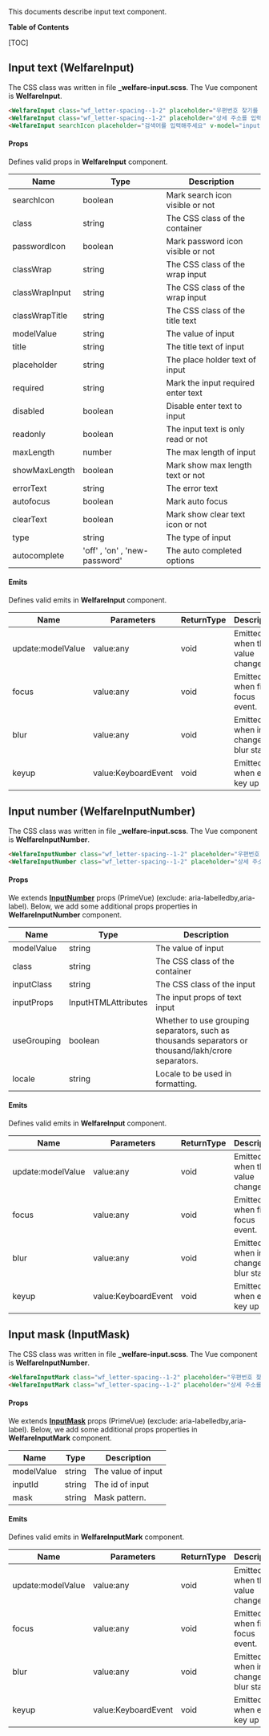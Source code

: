 This documents describe input text component.

**Table of Contents**

[TOC]

## Input text (WelfareInput)

The CSS class was written in file **\_welfare-input.scss**. The Vue component is **WelfareInput**.

```html
<WelfareInput class="wf_letter-spacing--1-2" placeholder="우편번호 찾기를 이용해주세요." disabled />
<WelfareInput class="wf_letter-spacing--1-2" placeholder="상세 주소를 입력하세요." disabled />
<WelfareInput searchIcon placeholder="검색어를 입력해주세요" v-model="input3" />
```

#### Props

Defines valid props in **WelfareInput** component.

| Name           | Type                          | Description                        |
| -------------- | ----------------------------- | ---------------------------------- |
| searchIcon     | boolean                       | Mark search icon visible or not    |
| class          | string                        | The CSS class of the container     |
| passwordIcon   | boolean                       | Mark password icon visible or not  |
| classWrap      | string                        | The CSS class of the wrap input    |
| classWrapInput | string                        | The CSS class of the wrap input    |
| classWrapTitle | string                        | The CSS class of the title text    |
| modelValue     | string                        | The value of input                 |
| title          | string                        | The title text of input            |
| placeholder    | string                        | The place holder text of input     |
| required       | string                        | Mark the input required enter text |
| disabled       | boolean                       | Disable enter text to input        |
| readonly       | boolean                       | The input text is only read or not |
| maxLength      | number                        | The max length of input            |
| showMaxLength  | boolean                       | Mark show max length text or not   |
| errorText      | string                        | The error text                     |
| autofocus      | boolean                       | Mark auto focus                    |
| clearText      | boolean                       | Mark show clear text icon or not   |
| type           | string                        | The type of input                  |
| autocomplete   | 'off' , 'on' , 'new-password' | The auto completed options         |

#### Emits

Defines valid emits in **WelfareInput** component.

| Name              | Parameters          | ReturnType | Description                             |
| ----------------- | ------------------- | ---------- | --------------------------------------- |
| update:modelValue | value:any           | void       | Emitted when the value changes.         |
| focus             | value:any           | void       | Emitted when fire focus event.          |
| blur              | value:any           | void       | Emitted when input change to blur state |
| keyup             | value:KeyboardEvent | void       | Emitted when enter key up               |

## Input number (WelfareInputNumber)

The CSS class was written in file **\_welfare-input.scss**. The Vue component is **WelfareInputNumber**.

```html
<WelfareInputNumber class="wf_letter-spacing--1-2" placeholder="우편번호 찾기를 이용해주세요." disabled />
<WelfareInputNumber class="wf_letter-spacing--1-2" placeholder="상세 주소를 입력하세요." />
```

#### Props

We extends [**InputNumber**](https://primevue.org/inputnumber/) props (PrimeVue) (exclude: aria-labelledby,aria-label). Below, we add some additional props properties in **WelfareInputNumber** component.

| Name        | Type                | Description                                                                                         |
| ----------- | ------------------- | --------------------------------------------------------------------------------------------------- |
| modelValue  | string              | The value of input                                                                                  |
| class       | string              | The CSS class of the container                                                                      |
| inputClass  | string              | The CSS class of the input                                                                          |
| inputProps  | InputHTMLAttributes | The input props of text input                                                                       |
| useGrouping | boolean             | Whether to use grouping separators, such as thousands separators or thousand/lakh/crore separators. |
| locale      | string              | Locale to be used in formatting.                                                                    |

#### Emits

Defines valid emits in **WelfareInput** component.

| Name              | Parameters          | ReturnType | Description                             |
| ----------------- | ------------------- | ---------- | --------------------------------------- |
| update:modelValue | value:any           | void       | Emitted when the value changes.         |
| focus             | value:any           | void       | Emitted when fire focus event.          |
| blur              | value:any           | void       | Emitted when input change to blur state |
| keyup             | value:KeyboardEvent | void       | Emitted when enter key up               |

## Input mask (InputMask)

The CSS class was written in file **\_welfare-input.scss**. The Vue component is **WelfareInputNumber**.

```html
<WelfareInputMark class="wf_letter-spacing--1-2" placeholder="우편번호 찾기를 이용해주세요." disabled />
<WelfareInputMark class="wf_letter-spacing--1-2" placeholder="상세 주소를 입력하세요." />
```

#### Props

We extends [**InputMask**](https://primevue.org/inputmask/) props (PrimeVue) (exclude: aria-labelledby,aria-label). Below, we add some additional props properties in **WelfareInputMark** component.

| Name       | Type   | Description        |
| ---------- | ------ | ------------------ |
| modelValue | string | The value of input |
| inputId    | string | The id of input    |
| mask       | string | Mask pattern.      |

#### Emits

Defines valid emits in **WelfareInputMark** component.

| Name              | Parameters          | ReturnType | Description                             |
| ----------------- | ------------------- | ---------- | --------------------------------------- |
| update:modelValue | value:any           | void       | Emitted when the value changes.         |
| focus             | value:any           | void       | Emitted when fire focus event.          |
| blur              | value:any           | void       | Emitted when input change to blur state |
| keyup             | value:KeyboardEvent | void       | Emitted when enter key up               |
